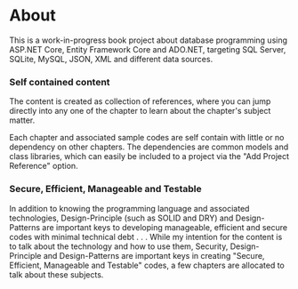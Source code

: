 # About

This is a work-in-progress book project about database programming using ASP.NET Core, Entity Framework Core and ADO.NET, targeting SQL Server, SQLite, MySQL, JSON, XML and different data sources.

### Self contained content

The content is created as collection of references, where you can jump directly into any one of the chapter to learn about the chapter's subject matter.  

Each chapter and associated sample codes are self contain with little or no dependency on other chapters.  The dependencies are common models and class libraries, which can easily be included to a project via the "Add Project Reference" option. 

### Secure, Efficient, Manageable and Testable

In addition to knowing the programming language and associated technologies, Design-Principle (such as SOLID and DRY) and  Design-Patterns are important keys to developing manageable, efficient and secure codes with minimal technical debt . . .  While my intention for the content is to talk about the technology and how to use them, Security, Design-Principle and Design-Patterns are important keys in creating "Secure, Efficient, Manageable and Testable" codes, a few chapters are allocated to talk about these subjects. 


